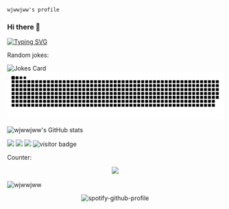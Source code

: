 `wjwwjww's profile`

### Hi there 👋
[![Typing SVG](https://readme-typing-svg.herokuapp.com?font=Bricolage+Grotesque&size=30&color=%1CB6B7&center=false&vCenter=true&width=500&duration=500&pause=2000&lines=你好👋)](https://git.io/typing-svg)
<!--
**wjwwjww/wjwwjww** is a ✨ _special_ ✨ repository because its `README.md` (this file) appears on your GitHub profile.

Here are some ideas to get you started:

- 🔭 I’m currently working on ...
- 🌱 I’m currently learning ...
- 👯 I’m looking to collaborate on ...
- 🤔 I’m looking for help with ...
- 💬 Ask me about ...
- 📫 How to reach me: ...
- 😄 Pronouns: ...
- ⚡ Fun fact: ...
-->
Random jokes:

<a>
<img src="https://readme-jokes.vercel.app/api" alt="Jokes Card" />
</a>

<picture>
  <source media="(prefers-color-scheme: dark)" srcset="https://raw.githubusercontent.com/wjwwjww/wjwwjww/output/github-contribution-grid-snake-dark.svg">
  <source media="(prefers-color-scheme: light)" srcset="https://raw.githubusercontent.com/wjwwjww/wjwwjww/output/github-contribution-grid-snake.svg">
  <img alt="github contribution grid snake animation" src="https://raw.githubusercontent.com/wjwwjww/wjwwjww/output/github-contribution-grid-snake.svg">
</picture>

![wjwwjww's GitHub stats](https://my-repository-nu-indol.vercel.app/api?username=wjwwjww&show_icons=true&itle_color=fff&bg_color=10,e96443,904e95&amp&icon_color=b362ff,2d2b55,c792ea)





<p align="center">

<a><img src="https://img.shields.io/badge/Github-FW-534499?labelColor=CB9617" ></a>
<a><img src="https://img.shields.io/badge/学习-摸鱼大王-7A15C1?labelColor=20BC88"></a>
<a><img src="https://img.shields.io/badge/考试-摆烂先锋-0D8291?labelColor=E4320F"></a>
<a><img src="https://camo.githubusercontent.com/eb1d136eb21a3e63975d60a553b345b3a296ba16e1cb0951989a9424624ceae1/68747470733a2f2f76697369746f722d62616467652e6c616f62692e6963752f62616467653f706167655f69643d776a77776a77772e776a77776a7777266c6566745f636f6c6f723d4461726b54757271756f6973652672696768745f636f6c6f723d526f79616c426c7565266c6566745f746578743d254538254145254246253230254535254145254132253230254539253837253846253230" alt="visitor badge" data-canonical-src="https://visitor-badge.laobi.icu/badge?page_id=wjwwjww.wjwwjww&amp;left_color=DarkTurquoise&amp;right_color=RoyalBlue&amp;left_text=%E8%AE%BF%20%E5%AE%A2%20%E9%87%8F%20" style="max-width: 100%;"></a>
</p>

<!-- <img src="https://visitor-badge.laobi.icu/badge?page_id=BEPb.BEPb" alt="visitors"/> 


![visitor badge](https://visitor-badge.laobi.icu/badge?page_id=wjwwjww.wjwwjww&left_color=DarkTurquoise&right_color=RoyalBlue&left_text=访%20客%20量%20) 


<img src="https://count.getloli.com/get/@wjwwjww.github.readme?theme=moebooru" alt="wjwwjww" />
<img src="https://count.getloli.com/get/@wjwwjww.github.readme?theme=moeboory-h" alt="wjwwjww" />
<img src="https://count.getloli.com/get/@wjwwjww.github.readme?theme=rule34" alt="wjwwjww" />
<img src="https://count.getloli.com/get/@wjwwjww.github.readme?theme=gelbooru" alt="wjwwjww" />
<img src="https://count.getloli.com/get/@wjwwjww.github.readme?theme=gelbooru-h" alt="wjwwjww" />


-->


Counter:
<p align="center"> 
<img src="https://profile-counter.glitch.me/wjwwjww/count.svg">  






<img 
  src="https://count.getloli.com/get/@wjwwjww.github.readme?theme=asoul" alt="wjwwjww" />

<!--
[![spotify-github-profile](https://spotify-github-profile.vercel.app/api/view?uid=312sufu4ikybtqcidesc2icwec24&cover_image=true&theme=default&show_offline=false&background_color=c12f2f&interchange=true&bar_color=53b14f&bar_color_cover=true)](https://spotify-github-profile.vercel.app/api/view?uid=312sufu4ikybtqcidesc2icwec24&redirect=true)  --->

<!--
<p align="center">
<img src="https://camo.githubusercontent.com/05ce1bf8a829071759a9d38780e2e5d111ba76b4b1eee714f9f8476c00a6b448/68747470733a2f2f73706f746966792d6769746875622d70726f66696c652e76657263656c2e6170702f6170692f766965773f7569643d3331327375667534696b79627471636964657363326963776563323426636f7665725f696d6167653d74727565267468656d653d64656661756c742673686f775f6f66666c696e653d66616c7365266261636b67726f756e645f636f6c6f723d63313266326626696e7465726368616e67653d74727565266261725f636f6c6f723d353362313466266261725f636f6c6f725f636f7665723d74727565" alt="spotify-github-profile" data-canonical-src="https://spotify-github-profile.vercel.app/api/view?uid=312sufu4ikybtqcidesc2icwec24&amp;cover_image=true&amp;theme=default&amp;show_offline=false&amp;background_color=c12f2f&amp;interchange=true&amp;bar_color=53b14f&amp;bar_color_cover=true" style="max-width: 100%;">
</p>
-->

<p align="center">
<img src="https://camo.githubusercontent.com/9d9a31cc17b1d9d8fcd6d27b252d4a204865f084684fd842aa1b900a879e2ed4/68747470733a2f2f73706f746966792d6769746875622d70726f66696c652e76657263656c2e6170702f6170692f766965773f7569643d3331327375667534696b79627471636964657363326963776563323426636f7665725f696d6167653d66616c7365267468656d653d64656661756c742673686f775f6f66666c696e653d66616c7365266261636b67726f756e645f636f6c6f723d30383032303226696e7465726368616e67653d74727565266261725f636f6c6f723d633732336232266261725f636f6c6f725f636f7665723d74727565" alt="spotify-github-profile" data-canonical-src="https://spotify-github-profile.vercel.app/api/view?uid=312sufu4ikybtqcidesc2icwec24&amp;cover_image=false&amp;theme=default&amp;show_offline=false&amp;background_color=080202&amp;interchange=true&amp;bar_color=c723b2&amp;bar_color_cover=true" style="max-width: 100%;"> </p>

<!---
[![spotify-github-profile](https://spotify-github-profile.vercel.app/api/view?uid=312sufu4ikybtqcidesc2icwec24&cover_image=false&theme=default&show_offline=false&background_color=080202&interchange=true&bar_color=c723b2&bar_color_cover=true)](https://spotify-github-profile.vercel.app/api/view?uid=312sufu4ikybtqcidesc2icwec24&redirect=true)  --->
